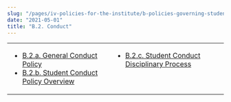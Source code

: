 ```yaml
---
slug: "/pages/iv-policies-for-the-institute/b-policies-governing-student-conduct-and-student-organizations/b-conduct"
date: "2021-05-01"
title: "B.2. Conduct"
---
```


<table border="0">

<tbody>

<tr valign="top">

<td>

- [B.2.a. General Conduct Policy](/pages/iv-policies-for-the-institute/b-policies-governing-student-conduct-and-student-organizations/b-conduct/b-2-a-general-conduct-policy)
- [B.2.b. Student Conduct Policy Overview](/pages/iv-policies-for-the-institute/b-policies-governing-student-conduct-and-student-organizations/b-conduct/b-2-c-student-conduct-policy-overview)

</td>

<td>

- [B.2.c. Student Conduct Disciplinary Process](/pages/iv-policies-for-the-institute/b-policies-governing-student-conduct-and-student-organizations/b-conduct/b-2-d-student-conduct-disciplinary-process)

</td>

</tr>

</tbody>

</table>
